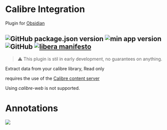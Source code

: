 # Calibre Integration
Plugin for [Obsidian](https://obsidian.md)

![GitHub package.json version](https://shields.joethei.xyz/github/package-json/v/joethei/obsidian-calibre)
![min app version](https://shields.joethei.xyz/github/manifest-json/minAppVersion/joethei/obsidian-calibre?label=lowest%20supported%20app%20version)
![GitHub](https://shields.joethei.xyz/github/license/joethei/obsidian-calibre)
[![libera manifesto](https://shields.joethei.xyz/badge/libera-manifesto-lightgrey.svg)](https://liberamanifesto.com)
---

> ⚠️ This plugin is stil in early development, no guarantees on anything.

Extract data from your calibre library,
Read only

requires the use of the [Calibre content server](https://manual.calibre-ebook.com/server.html?highlight=apache)

Using _calibre-web_ is not supported.


# Annotations


![](https://i.imgur.com/LQGMASb.png)
